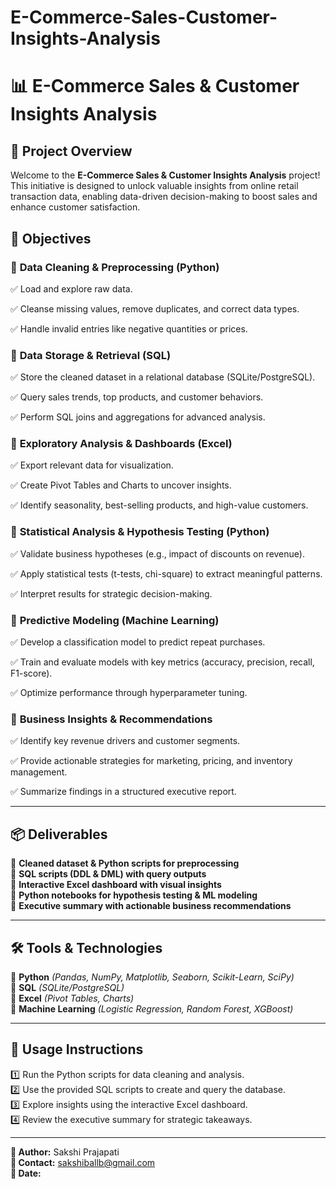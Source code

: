 # E-Commerce-Sales-Customer-Insights-Analysis
# 📊 E-Commerce Sales & Customer Insights Analysis

## 🚀 Project Overview
Welcome to the **E-Commerce Sales & Customer Insights Analysis** project! This initiative is designed to unlock valuable insights from online retail transaction data, enabling data-driven decision-making to boost sales and enhance customer satisfaction.

## 🎯 Objectives
### 🔹 **Data Cleaning & Preprocessing (Python)**
✅ Load and explore raw data.

✅ Cleanse missing values, remove duplicates, and correct data types.

✅ Handle invalid entries like negative quantities or prices.

### 🔹 **Data Storage & Retrieval (SQL)**
✅ Store the cleaned dataset in a relational database (SQLite/PostgreSQL).

✅ Query sales trends, top products, and customer behaviors.

✅ Perform SQL joins and aggregations for advanced analysis.

### 🔹 **Exploratory Analysis & Dashboards (Excel)**
✅ Export relevant data for visualization.

✅ Create Pivot Tables and Charts to uncover insights.

✅ Identify seasonality, best-selling products, and high-value customers.

### 🔹 **Statistical Analysis & Hypothesis Testing (Python)**
✅ Validate business hypotheses (e.g., impact of discounts on revenue).

✅ Apply statistical tests (t-tests, chi-square) to extract meaningful patterns.

✅ Interpret results for strategic decision-making.

### 🔹 **Predictive Modeling (Machine Learning)**
✅ Develop a classification model to predict repeat purchases.

✅ Train and evaluate models with key metrics (accuracy, precision, recall, F1-score).

✅ Optimize performance through hyperparameter tuning.

### 🔹 **Business Insights & Recommendations**
✅ Identify key revenue drivers and customer segments.

✅ Provide actionable strategies for marketing, pricing, and inventory management.

✅ Summarize findings in a structured executive report.

---
## 📦 Deliverables
🎯 **Cleaned dataset & Python scripts for preprocessing**  
🎯 **SQL scripts (DDL & DML) with query outputs**  
🎯 **Interactive Excel dashboard with visual insights**  
🎯 **Python notebooks for hypothesis testing & ML modeling**  
🎯 **Executive summary with actionable business recommendations**  

---
## 🛠️ Tools & Technologies
🔹 **Python** *(Pandas, NumPy, Matplotlib, Seaborn, Scikit-Learn, SciPy)*  
🔹 **SQL** *(SQLite/PostgreSQL)*  
🔹 **Excel** *(Pivot Tables, Charts)*  
🔹 **Machine Learning** *(Logistic Regression, Random Forest, XGBoost)*  


---
## 📌 Usage Instructions
1️⃣ Run the Python scripts for data cleaning and analysis.  
2️⃣ Use the provided SQL scripts to create and query the database.  
3️⃣ Explore insights using the interactive Excel dashboard.  
4️⃣ Review the executive summary for strategic takeaways.  

---
**📢 Author:** Sakshi Prajapati  
**📧 Contact:** sakshiballb@gmail.com  
**📅 Date:** 

